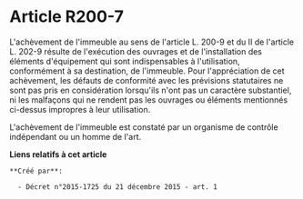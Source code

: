 # Article R200-7

L'achèvement de l'immeuble au sens de l'article L. 200-9 et du II de l'article L. 202-9 résulte de l'exécution des ouvrages
et de l'installation des éléments d'équipement qui sont indispensables à l'utilisation, conformément à sa destination, de
l'immeuble. Pour l'appréciation de cet achèvement, les défauts de conformité avec les prévisions statutaires ne sont pas pris
en considération lorsqu'ils n'ont pas un caractère substantiel, ni les malfaçons qui ne rendent pas les ouvrages ou éléments
mentionnés ci-dessus impropres à leur utilisation. 

L'achèvement de l'immeuble est constaté par un organisme de contrôle indépendant ou un homme de l'art.

**Liens relatifs à cet article**

	**Créé par**:

	  - Décret n°2015-1725 du 21 décembre 2015 - art. 1
